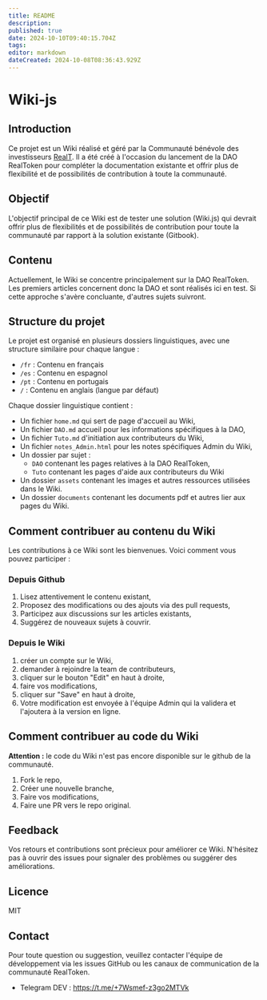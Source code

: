 ```yaml
---
title: README
description: 
published: true
date: 2024-10-10T09:40:15.704Z
tags: 
editor: markdown
dateCreated: 2024-10-08T08:36:43.929Z
---
```


# Wiki-js

## Introduction

Ce projet est un Wiki réalisé et géré par la Communauté bénévole des investisseurs [RealT](https://realt.co/). Il a été créé à l'occasion du lancement de la DAO RealToken pour compléter la documentation existante et offrir plus de flexibilité et de possibilités de contribution à toute la communauté.

## Objectif

L'objectif principal de ce Wiki est de tester une solution (Wiki.js) qui devrait offrir plus de flexibilités et de possibilités de contribution pour toute la communauté par rapport à la solution existante (Gitbook).

## Contenu

Actuellement, le Wiki se concentre principalement sur la DAO RealToken. Les premiers articles concernent donc la DAO et sont réalisés ici en test. Si cette approche s'avère concluante, d'autres sujets suivront.

## Structure du projet

Le projet est organisé en plusieurs dossiers linguistiques, avec une structure similaire pour chaque langue :

- `/fr` : Contenu en français
- `/es` : Contenu en espagnol
- `/pt` : Contenu en portugais
- `/` : Contenu en anglais (langue par défaut)

Chaque dossier linguistique contient :

- Un fichier `home.md` qui sert de page d'accueil au Wiki,
- Un fichier `DAO.md` accueil pour les informations spécifiques à la DAO,
- Un fichier `Tuto.md` d'initiation aux contributeurs du Wiki,
- Un fichier `notes_Admin.html` pour les notes spécifiques Admin du Wiki,
- Un dossier par sujet :
  - `DAO` contenant les pages relatives à la DAO RealToken,
  - `Tuto` contenant les pages d'aide aux contributeurs du Wiki
- Un dossier `assets` contenant les images et autres ressources utilisées dans le Wiki.
- Un dossier `documents` contenant les documents pdf et autres lier aux pages du Wiki.

## Comment contribuer au contenu du Wiki

Les contributions à ce Wiki sont les bienvenues. Voici comment vous pouvez participer :

### Depuis Github

1. Lisez attentivement le contenu existant,
2. Proposez des modifications ou des ajouts via des pull requests,
3. Participez aux discussions sur les articles existants,
4. Suggérez de nouveaux sujets à couvrir.

### Depuis le Wiki

1. créer un compte sur le Wiki,
2. demander à rejoindre la team de contributeurs,
3. cliquer sur le bouton "Edit" en haut à droite,
4. faire vos modifications,
5. cliquer sur "Save" en haut à droite,
6. Votre modification est envoyée à l'équipe Admin qui la validera et l'ajoutera à la version en ligne.

## Comment contribuer au code du Wiki

**Attention :** le code du Wiki n'est pas encore disponible sur le github de la communauté.

1. Fork le repo,
2. Créer une nouvelle branche,
3. Faire vos modifications,
4. Faire une PR vers le repo original.

## Feedback

Vos retours et contributions sont précieux pour améliorer ce Wiki. N'hésitez pas à ouvrir des issues pour signaler des problèmes ou suggérer des améliorations.

## Licence

MIT

## Contact

Pour toute question ou suggestion, veuillez contacter l'équipe de développement via les issues GitHub ou les canaux de communication de la communauté RealToken.

- Telegram DEV : https://t.me/+7Wsmef-z3go2MTVk
